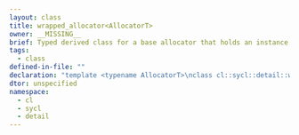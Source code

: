 ```yaml
---
layout: class
title: wrapped_allocator<AllocatorT>
owner: __MISSING__
brief: Typed derived class for a base allocator that holds an instance to an user-defined allocator.
tags:
  - class
defined-in-file: ""
declaration: "template <typename AllocatorT>\nclass cl::sycl::detail::wrapped_allocator;"
dtor: unspecified
namespace:
  - cl
  - sycl
  - detail
---
```

